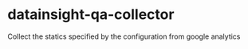 datainsight-qa-collector
============================

Collect the statics specified by the configuration from google analytics